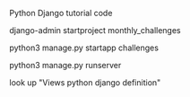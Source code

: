 Python Django tutorial code

<!-- making a django project folder -->

django-admin startproject monthly_challenges

<!-- making apps or modules -->

python3 manage.py startapp challenges

<!-- starting a dev server -->

python3 manage.py runserver

look up "Views python django definition"

